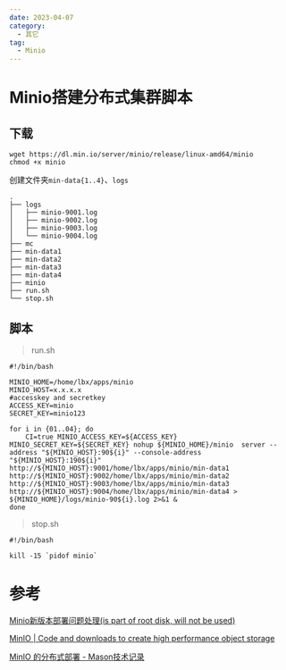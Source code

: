 ```yaml
---
date: 2023-04-07
category:
  - 其它
tag:
  - Minio
---
```


# Minio搭建分布式集群脚本

## 下载

```shell
wget https://dl.min.io/server/minio/release/linux-amd64/minio
chmod +x minio
```

创建文件夹`min-data{1..4}`、`logs`

```
.
├── logs
│   ├── minio-9001.log
│   ├── minio-9002.log
│   ├── minio-9003.log
│   └── minio-9004.log
├── mc
├── min-data1
├── min-data2
├── min-data3
├── min-data4
├── minio
├── run.sh
└── stop.sh
```

## 脚本

> run.sh

```shell
#!/bin/bash

MINIO_HOME=/home/lbx/apps/minio
MINIO_HOST=x.x.x.x
#accesskey and secretkey
ACCESS_KEY=minio 
SECRET_KEY=minio123

for i in {01..04}; do
    CI=true MINIO_ACCESS_KEY=${ACCESS_KEY} MINIO_SECRET_KEY=${SECRET_KEY} nohup ${MINIO_HOME}/minio  server --address "${MINIO_HOST}:90${i}" --console-address "${MINIO_HOST}:190${i}" http://${MINIO_HOST}:9001/home/lbx/apps/minio/min-data1 http://${MINIO_HOST}:9002/home/lbx/apps/minio/min-data2 http://${MINIO_HOST}:9003/home/lbx/apps/minio/min-data3 http://${MINIO_HOST}:9004/home/lbx/apps/minio/min-data4 > ${MINIO_HOME}/logs/minio-90${i}.log 2>&1 &
done
```

> stop.sh

```shell
#!/bin/bash

kill -15 `pidof minio`
```



# 参考

[Minio新版本部署问题处理(is part of root disk, will not be used)](https://my.oschina.net/knshsg/blog/5559386)

[MinIO | Code and downloads to create high performance object storage](https://min.io/download#/linux)

[MinIO 的分布式部署 - Mason技术记录 ](https://www.cnblogs.com/masonlee/p/12811784.html)
